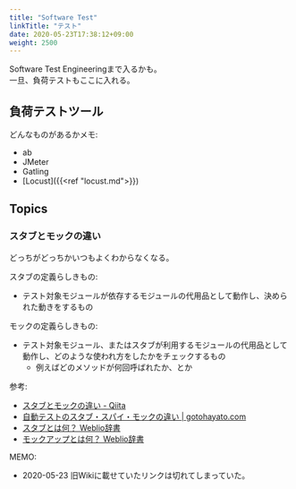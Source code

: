 ```yaml
---
title: "Software Test"
linkTitle: "テスト"
date: 2020-05-23T17:38:12+09:00
weight: 2500
---
```


Software Test Engineeringまで入るかも。  
一旦、負荷テストもここに入れる。

## 負荷テストツール

どんなものがあるかメモ:

- ab
- JMeter
- Gatling
- [Locust]({{<ref "locust.md">}})

## Topics
### スタブとモックの違い

どっちがどっちかいつもよくわからなくなる。

スタブの定義らしきもの:

- テスト対象モジュールが依存するモジュールの代用品として動作し、決められた動きをするもの

モックの定義らしきもの:

- テスト対象モジュール、またはスタブが利用するモジュールの代用品として動作し、どのような使われ方をしたかをチェックするもの
  - 例えばどのメソッドが何回呼ばれたか、とか

参考:

- [スタブとモックの違い - Qiita](https://qiita.com/k5trismegistus/items/10ce381d29ab62ca0ea6)
- [自動テストのスタブ・スパイ・モックの違い | gotohayato.com](https://gotohayato.com/content/483/)
- [スタブとは何？ Weblio辞書](https://www.weblio.jp/content/%E3%82%B9%E3%82%BF%E3%83%96)
- [モックアップとは何？ Weblio辞書](https://www.weblio.jp/content/%E3%83%A2%E3%83%83%E3%82%AF%E3%82%A2%E3%83%83%E3%83%97)

MEMO:

- 2020-05-23 旧Wikiに載せていたリンクは切れてしまっていた。
